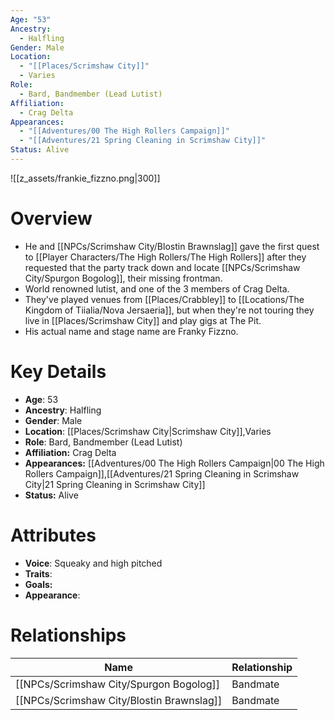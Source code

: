 ```yaml
---
Age: "53"
Ancestry:
  - Halfling
Gender: Male
Location:
  - "[[Places/Scrimshaw City]]"
  - Varies
Role:
  - Bard, Bandmember (Lead Lutist)
Affiliation:
  - Crag Delta
Appearances:
  - "[[Adventures/00 The High Rollers Campaign]]"
  - "[[Adventures/21 Spring Cleaning in Scrimshaw City]]"
Status: Alive
---
```

![[z_assets/frankie_fizzno.png|300]]

# Overview
 - He and [[NPCs/Scrimshaw City/Blostin Brawnslag]] gave the first quest to [[Player Characters/The High Rollers/The High Rollers]] after they requested that the party track down and locate [[NPCs/Scrimshaw City/Spurgon Bogolog]], their missing frontman.
- World renowned lutist, and one of the 3 members of Crag Delta.
- They've played venues from [[Places/Crabbley]] to [[Locations/The Kingdom of Tiialia/Nova Jersaeria]], but when they're not touring they live in [[Places/Scrimshaw City]] and play gigs at The Pit.
- His actual name and stage name are Franky Fizzno.

# Key Details
- **Age**: 53
- **Ancestry**: Halfling
- **Gender**: Male
- **Location**: [[Places/Scrimshaw City\|Scrimshaw City]],Varies
- **Role**: Bard, Bandmember (Lead Lutist)
- **Affiliation:** Crag Delta
- **Appearances:** [[Adventures/00 The High Rollers Campaign\|00 The High Rollers Campaign]],[[Adventures/21 Spring Cleaning in Scrimshaw City\|21 Spring Cleaning in Scrimshaw City]]
- **Status:** Alive

# Attributes
- **Voice**: Squeaky and high pitched
- **Traits**: 
- **Goals:** 
- **Appearance**: 

# Relationships

| Name                  | Relationship |
| --------------------- | ------------ |
| [[NPCs/Scrimshaw City/Spurgon Bogolog]]   | Bandmate     |
| [[NPCs/Scrimshaw City/Blostin Brawnslag]] | Bandmate     |
